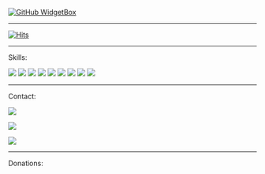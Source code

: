 [![GitHub WidgetBox](https://github-widgetbox.vercel.app/api/profile?username=tech35&data=followers,repositories,stars,commits)](https://github.com/Jurredr/github-widgetbox)

----------

[![Hits](https://hits.seeyoufarm.com/api/count/incr/badge.svg?url=https%3A%2F%2Fgithub.com%2Ftech35&count_bg=%2379C83D&title_bg=%23555555&icon=github.svg&icon_color=%23E7E7E7&title=Profile+Views&edge_flat=true)](https://hits.seeyoufarm.com)

----------

Skills:

<img src="https://img.shields.io/badge/Dart-0175C2?style=for-the-badge&logo=dart&logoColor=white">  
<img src="https://img.shields.io/badge/Python-3776AB?style=for-the-badge&logo=python&logoColor=white"> 
<img src="https://img.shields.io/badge/HTML5-E34F26?style=for-the-badge&logo=html5&logoColor=white">
<img src="https://img.shields.io/badge/Markdown-000000?style=for-the-badge&logo=markdown&logoColor=white">
<img src="https://img.shields.io/badge/Flask-000000?style=for-the-badge&logo=flask&logoColor=white">
<img src="https://img.shields.io/badge/Django-092E20?style=for-the-badge&logo=django&logoColor=white"> 
<img src="https://img.shields.io/badge/JavaScript-323330?style=for-the-badge&logo=javascript&logoColor=F7DF1E">
<img src= "https://img.shields.io/badge/Jupyter-F37626.svg?&style=for-the-badge&logo=Jupyter&logoColor=white">
<img src= "https://img.shields.io/badge/Rust-000000?style=for-the-badge&logo=rust&logoColor=white"> 

----------

Contact:

<a href = "mailto:asgharbilawal6@gmail.com"><img src="https://img.shields.io/badge/Gmail-D14836?style=for-the-badge&logo=gmail&logoColor=white"></a>

<a href = "mailto:35tech@protonmail.com"><img src ="https://img.shields.io/badge/ProtonMail-8B89CC?style=for-the-badge&logo=protonmail&logoColor=white"></a>

<a href = "https://app.gitter.im/#/room/#tech35_community:gitter.im"><img src="https://img.shields.io/badge/%20GiTTER-red?style=for-the-badge&logo=gitter"></a>

----------

Donations:



